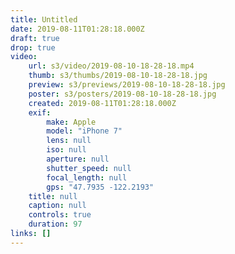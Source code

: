 ```yaml
---
title: Untitled
date: 2019-08-11T01:28:18.000Z
draft: true
drop: true
video:
    url: s3/video/2019-08-10-18-28-18.mp4
    thumb: s3/thumbs/2019-08-10-18-28-18.jpg
    preview: s3/previews/2019-08-10-18-28-18.jpg
    poster: s3/posters/2019-08-10-18-28-18.jpg
    created: 2019-08-11T01:28:18.000Z
    exif:
        make: Apple
        model: "iPhone 7"
        lens: null
        iso: null
        aperture: null
        shutter_speed: null
        focal_length: null
        gps: "47.7935 -122.2193"
    title: null
    caption: null
    controls: true
    duration: 97
links: []
---
```

